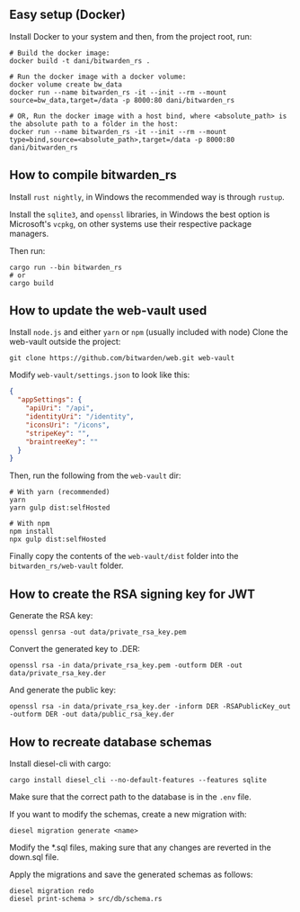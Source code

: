 ## Easy setup (Docker)
Install Docker to your system and then, from the project root, run:
```
# Build the docker image:
docker build -t dani/bitwarden_rs .

# Run the docker image with a docker volume:
docker volume create bw_data
docker run --name bitwarden_rs -it --init --rm --mount source=bw_data,target=/data -p 8000:80 dani/bitwarden_rs

# OR, Run the docker image with a host bind, where <absolute_path> is the absolute path to a folder in the host:
docker run --name bitwarden_rs -it --init --rm --mount type=bind,source=<absolute_path>,target=/data -p 8000:80 dani/bitwarden_rs
```

## How to compile bitwarden_rs
Install `rust nightly`, in Windows the recommended way is through `rustup`.

Install the `sqlite3`, and `openssl` libraries, in Windows the best option is Microsoft's `vcpkg`,
on other systems use their respective package managers.

Then run:
```
cargo run --bin bitwarden_rs
# or
cargo build
```

## How to update the web-vault used
Install `node.js` and either `yarn` or `npm` (usually included with node)
Clone the web-vault outside the project:
```
git clone https://github.com/bitwarden/web.git web-vault
```

Modify `web-vault/settings.json` to look like this:
```json
{
  "appSettings": {
    "apiUri": "/api",
    "identityUri": "/identity",
    "iconsUri": "/icons",
    "stripeKey": "",
    "braintreeKey": ""
  }
}
```

Then, run the following from the `web-vault` dir:
```
# With yarn (recommended)
yarn
yarn gulp dist:selfHosted

# With npm
npm install
npx gulp dist:selfHosted
```

Finally copy the contents of the `web-vault/dist` folder into the `bitwarden_rs/web-vault` folder.

## How to create the RSA signing key for JWT
Generate the RSA key:
```
openssl genrsa -out data/private_rsa_key.pem
```

Convert the generated key to .DER:
```
openssl rsa -in data/private_rsa_key.pem -outform DER -out data/private_rsa_key.der
```

And generate the public key:
```
openssl rsa -in data/private_rsa_key.der -inform DER -RSAPublicKey_out -outform DER -out data/public_rsa_key.der
```

## How to recreate database schemas
Install diesel-cli with cargo:
```
cargo install diesel_cli --no-default-features --features sqlite
```

Make sure that the correct path to the database is in the `.env` file.

If you want to modify the schemas, create a new migration with:
```
diesel migration generate <name>
```

Modify the *.sql files, making sure that any changes are reverted
in the down.sql file.

Apply the migrations and save the generated schemas as follows:
```
diesel migration redo
diesel print-schema > src/db/schema.rs
```
